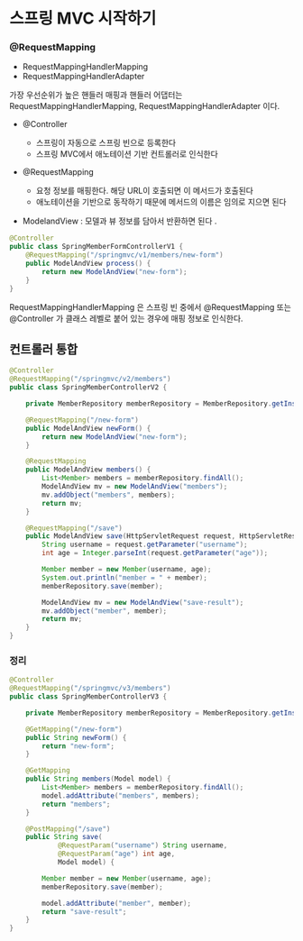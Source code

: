 # 스프링 MVC 시작하기

### @RequestMapping

- RequestMappingHandlerMapping
- RequestMappingHandlerAdapter

가장 우선순위가 높은 핸들러 매핑과 핸들러 어댑터는 RequestMappingHandlerMapping, RequestMappingHandlerAdapter 이다. 



- @Controller 
  - 스프링이 자동으로 스프링 빈으로 등록한다 
  - 스프링 MVC에서 애노테이션 기반 컨트롤러로 인식한다 

- @RequestMapping
  - 요청 정보를 매핑한다. 해당 URL이 호출되면 이 메서드가 호출된다 
  - 애노테이션을 기반으로 동작하기 때문에 메서드의 이름은 임의로 지으면 된다 

- ModelandView : 모델과 뷰 정보를 담아서 반환하면 된다 . 



```java
@Controller
public class SpringMemberFormControllerV1 {
    @RequestMapping("/springmvc/v1/members/new-form")
    public ModelAndView process() {
        return new ModelAndView("new-form");
    }
}
```

RequestMappingHandlerMapping 은 스프링 빈 중에서 @RequestMapping 또는 @Controller 가 클래스 레벨로 붙어 있는 경우에 매핑 정보로 인식한다.



## 컨트롤러 통합

```java
@Controller
@RequestMapping("/springmvc/v2/members")
public class SpringMemberControllerV2 {

    private MemberRepository memberRepository = MemberRepository.getInstance();

    @RequestMapping("/new-form")
    public ModelAndView newForm() {
        return new ModelAndView("new-form");
    }

    @RequestMapping
    public ModelAndView members() {
        List<Member> members = memberRepository.findAll();
        ModelAndView mv = new ModelAndView("members");
        mv.addObject("members", members);
        return mv;
    }

    @RequestMapping("/save")
    public ModelAndView save(HttpServletRequest request, HttpServletResponse response) {
        String username = request.getParameter("username");
        int age = Integer.parseInt(request.getParameter("age"));

        Member member = new Member(username, age);
        System.out.println("member = " + member);
        memberRepository.save(member);

        ModelAndView mv = new ModelAndView("save-result");
        mv.addObject("member", member);
        return mv;
    }
}
```



### 정리

```java
@Controller
@RequestMapping("/springmvc/v3/members")
public class SpringMemberControllerV3 {

    private MemberRepository memberRepository = MemberRepository.getInstance();

    @GetMapping("/new-form")
    public String newForm() {
        return "new-form";
    }

    @GetMapping
    public String members(Model model) {
        List<Member> members = memberRepository.findAll();
        model.addAttribute("members", members);
        return "members";
    }

    @PostMapping("/save")
    public String save(
            @RequestParam("username") String username,
            @RequestParam("age") int age,
            Model model) {

        Member member = new Member(username, age);
        memberRepository.save(member);

        model.addAttribute("member", member);
        return "save-result";
    }
}
```

